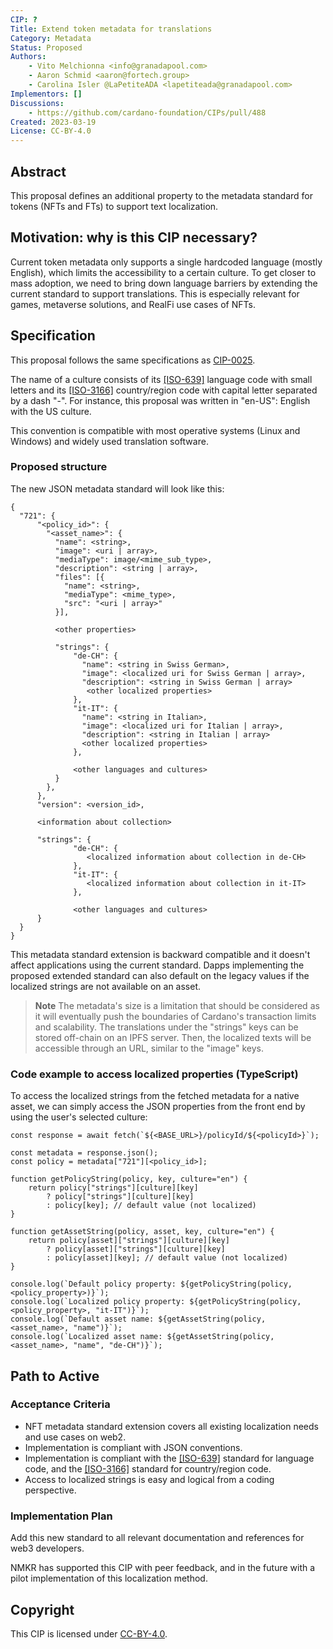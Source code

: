 ```yaml
---
CIP: ?
Title: Extend token metadata for translations
Category: Metadata
Status: Proposed
Authors:
    - Vito Melchionna <info@granadapool.com>
    - Aaron Schmid <aaron@fortech.group>
    - Carolina Isler @LaPetiteADA <lapetiteada@granadapool.com>
Implementors: []
Discussions:
    - https://github.com/cardano-foundation/CIPs/pull/488
Created: 2023-03-19
License: CC-BY-4.0
---
```


## Abstract
This proposal defines an additional property to the metadata standard for tokens (NFTs and FTs) to support text localization.

## Motivation: why is this CIP necessary?
Current token metadata only supports a single hardcoded language (mostly English), which limits the accessibility to a certain culture. To get closer to mass adoption, we need to bring down language barriers by extending the current standard to support translations. This is especially relevant for games, metaverse solutions, and RealFi use cases of NFTs.

## Specification
This proposal follows the same specifications as [CIP-0025](https://github.com/cardano-foundation/CIPs/blob/master/CIP-0025).
    
The name of a culture consists of its [[ISO-639]](https://www.iso.org/standard/4767.html) language code with small letters and its [[ISO-3166]](https://www.iso.org/standard/63545.html) country/region code with capital letter separated by a dash "-". For instance, this proposal was written in "en-US": English with the US culture.

This convention is compatible with most operative systems (Linux and Windows) and widely used translation software.
    
### Proposed structure

The new JSON metadata standard will look like this:
```
{
  "721": {
      "<policy_id>": {
        "<asset_name>": {
          "name": <string>,
          "image": <uri | array>,
          "mediaType": image/<mime_sub_type>,
          "description": <string | array>,
          "files": [{
            "name": <string>,
            "mediaType": <mime_type>,
            "src": "<uri | array>"
          }],
    
          <other properties>
              
          "strings": {
              "de-CH": {
                "name": <string in Swiss German>,
                "image": <localized uri for Swiss German | array>,
                "description": <string in Swiss German | array>
                 <other localized properties>
              },
              "it-IT": {
                "name": <string in Italian>,
                "image": <localized uri for Italian | array>,     
                "description": <string in Italian | array>
                <other localized properties>
              },
                    
              <other languages and cultures>
          }
        },
      },
      "version": <version_id>,
                  
      <information about collection>
      
      "strings": {
              "de-CH": {
                 <localized information about collection in de-CH>
              },
              "it-IT": {
                 <localized information about collection in it-IT>
              },
                    
              <other languages and cultures>
      }
  }
}
```

This metadata standard extension is backward compatible and it doesn't affect applications using the current standard. Dapps implementing the proposed extended standard can also default on the legacy values if the localized strings are not available on an asset.

> **Note**
> The metadata's size is a limitation that should be considered as it will eventually push the boundaries of Cardano's transaction limits and scalability. The translations under the "strings" keys can be stored off-chain on an IPFS server. Then, the localized texts will be accessible through an URL, similar to the "image" keys.

### Code example to access localized properties (TypeScript)

To access the localized strings from the fetched metadata for a native asset, we can simply access the JSON properties from the front end by using the user's selected culture:

```
const response = await fetch(`${<BASE_URL>}/policyId/${<policyId>}`);
            
const metadata = response.json();
const policy = metadata["721"][<policy_id>];

function getPolicyString(policy, key, culture="en") {
    return policy["strings"][culture][key] 
        ? policy["strings"][culture][key] 
        : policy[key]; // default value (not localized)
}

function getAssetString(policy, asset, key, culture="en") {
    return policy[asset]["strings"][culture][key] 
        ? policy[asset]["strings"][culture][key] 
        : policy[asset][key]; // default value (not localized)
}

console.log(`Default policy property: ${getPolicyString(policy, <policy_property>)}`);
console.log(`Localized policy property: ${getPolicyString(policy, <policy_property>, "it-IT")}`);
console.log(`Default asset name: ${getAssetString(policy, <asset_name>, "name")}`);
console.log(`Localized asset name: ${getAssetString(policy, <asset_name>, "name", "de-CH")}`);
```
     
## Path to Active

### Acceptance Criteria
- NFT metadata standard extension covers all existing localization needs and use cases on web2.
- Implementation is compliant with JSON conventions.
- Implementation is compliant with the [[ISO-639]](https://www.iso.org/standard/4767.html) standard for language code, and the [[ISO-3166]](https://www.iso.org/standard/63545.html) standard for country/region code.
- Access to localized strings is easy and logical from a coding perspective.
            
### Implementation Plan
Add this new standard to all relevant documentation and references for web3 developers.

NMKR has supported this CIP with peer feedback, and in the future with a pilot implementation of this localization method.

## Copyright
This CIP is licensed under [CC-BY-4.0](https://creativecommons.org/licenses/by/4.0/legalcode).

[CC-BY-4.0]: https://creativecommons.org/licenses/by/4.0/legalcode
[Apache-2.0]: http://www.apache.org/licenses/LICENSE-2.0
